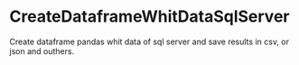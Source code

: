 # CreateDataframeWhitDataSqlServer
Create dataframe pandas whit data of sql server and save results in csv, or json and outhers.

